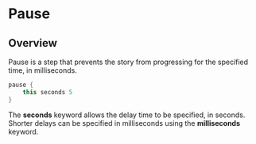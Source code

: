 # Pause

## Overview
Pause is a step that prevents the story from progressing for the specified time, in milliseconds.
```kotlin
pause {
    this seconds 5
}
```
The **seconds** keyword allows the delay time to be specified, in seconds. Shorter delays can be specified in
milliseconds using the **milliseconds** keyword.
